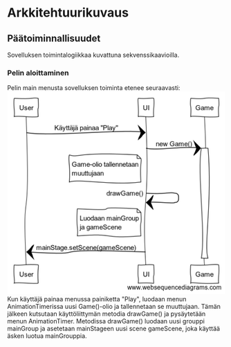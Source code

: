 # Arkkitehtuurikuvaus

## Päätoiminnallisuudet
Sovelluksen toimintalogiikkaa kuvattuna sekvenssikaavioilla.
### Pelin aloittaminen
Pelin main menusta sovelluksen toiminta etenee seuraavasti:
<img src="https://raw.githubusercontent.com/Pate1337/otm-harjoitustyo/master/harjoitustyo/documentation/kuvat/PelinAloitus.png" width="750">
Kun käyttäjä painaa menussa painiketta "Play", luodaan menun AnimationTimerissa uusi Game()-olio ja tallennetaan se muuttujaan. Tämän jälkeen kutsutaan käyttöliittymän metodia drawGame() ja pysäytetään menun AnimationTimer.
Metodissa drawGame() luodaan uusi grouppi mainGroup ja asetetaan mainStageen uusi scene gameScene, joka käyttää äsken luotua mainGrouppia.
